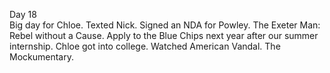 Day 18  
Big day for Chloe. Texted Nick. Signed an NDA for Powley. The Exeter Man: Rebel without a Cause. Apply to the Blue Chips next year after our summer internship. Chloe got into college. Watched American Vandal. The Mockumentary.
